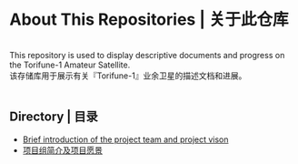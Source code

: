 # About This Repositories | 关于此仓库<br>
<br>
This repository is used to display descriptive documents and progress on the Torifune-1 Amateur Satellite.<br>
该存储库用于展示有关『Torifune-1』业余卫星的描述文档和进展。<br>
<br>

## Directory | 目录<br>
- [Brief introduction of the project team and project vison](https://github.com/Torifun-1/.github/main/About-us.md)<br>
- [项目组简介及项目愿景](https://github.com/Torifun-1/.github/main/About-us.md)<br>
